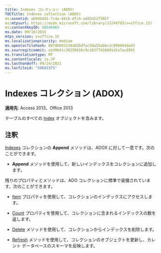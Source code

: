 ```yaml
---
title: Indexes コレクション (ADOX)
TOCTitle: Indexes collection (ADOX)
ms:assetid: ab04bdd1-7c4a-44cb-dfc6-add3a52f502f
ms:mtpsurl: https://msdn.microsoft.com/library/JJ249793(v=office.15)
ms:contentKeyID: 48546963
ms.date: 09/18/2015
mtps_version: v=office.15
ms.localizationpriority: medium
ms.openlocfilehash: 007d6803138a02bdfac5da55abbc3c990404dad3
ms.sourcegitcommit: a1d9041c20256616c9c183f7d1049142a7ac6991
ms.translationtype: MT
ms.contentlocale: ja-JP
ms.lasthandoff: 09/24/2021
ms.locfileid: "59602375"
---
```

# <a name="indexes-collection-adox"></a>Indexes コレクション (ADOX)


**適用先**: Access 2013、Office 2013

テーブルのすべての [Index](index-object-adox.md) オブジェクトを含みます。

## <a name="remarks"></a>注釈

[Indexes](append-method-adox-indexes.md) コレクションの **Append** メソッドは、ADOX に対して一意です。次のことができます。

  - **Append** メソッドを使用して、新しいインデックスをコレクションに追加します。

残りのプロパティとメソッドは、ADO コレクションに標準で装備されています。次のことができます。

  - [Item](item-property-ado.md) プロパティを使用して、コレクションのインデックスにアクセスします。

  - [Count](count-property-ado.md) プロパティを使用して、コレクションに含まれるインデックスの数を返します。

  - [Delete](delete-method-adox-collections.md) メソッドを使用して、コレクションからインデックスを削除します。

  - [Refresh](refresh-method-ado.md) メソッドを使用して、コレクションのオブジェクトを更新し、カレント データベースのスキーマを反映します。

